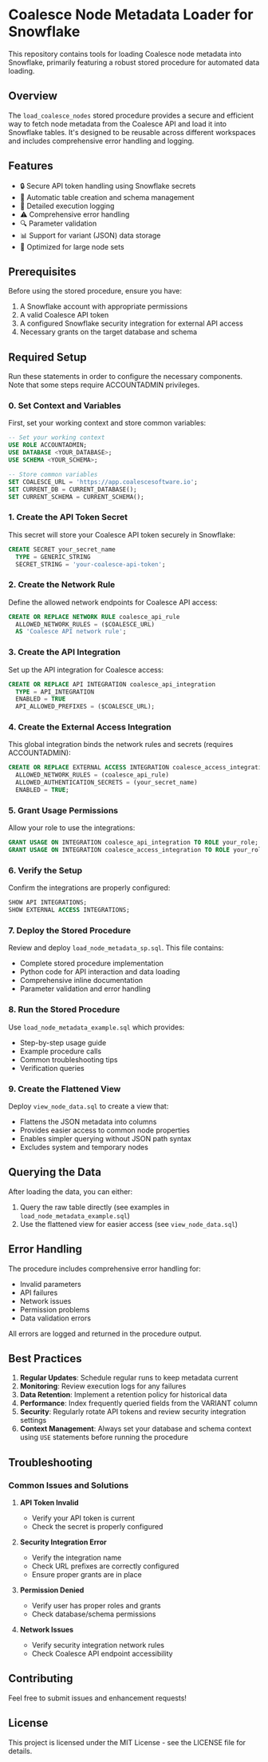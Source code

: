 # Coalesce Node Metadata Loader for Snowflake

This repository contains tools for loading Coalesce node metadata into Snowflake, primarily featuring a robust stored procedure for automated data loading.

## Overview

The `load_coalesce_nodes` stored procedure provides a secure and efficient way to fetch node metadata from the Coalesce API and load it into Snowflake tables. It's designed to be reusable across different workspaces and includes comprehensive error handling and logging.

## Features

- 🔒 Secure API token handling using Snowflake secrets
- 🔄 Automatic table creation and schema management
- 📝 Detailed execution logging
- ⚠️ Comprehensive error handling
- 🔍 Parameter validation
- 📊 Support for variant (JSON) data storage
- 🚀 Optimized for large node sets

## Prerequisites

Before using the stored procedure, ensure you have:

1. A Snowflake account with appropriate permissions
2. A valid Coalesce API token
3. A configured Snowflake security integration for external API access
4. Necessary grants on the target database and schema

## Required Setup

Run these statements in order to configure the necessary components. Note that some steps require ACCOUNTADMIN privileges.

### 0. Set Context and Variables
First, set your working context and store common variables:

```sql
-- Set your working context
USE ROLE ACCOUNTADMIN;
USE DATABASE <YOUR_DATABASE>;
USE SCHEMA <YOUR_SCHEMA>;

-- Store common variables
SET COALESCE_URL = 'https://app.coalescesoftware.io';
SET CURRENT_DB = CURRENT_DATABASE();
SET CURRENT_SCHEMA = CURRENT_SCHEMA();
```

### 1. Create the API Token Secret
This secret will store your Coalesce API token securely in Snowflake:

```sql
CREATE SECRET your_secret_name
  TYPE = GENERIC_STRING
  SECRET_STRING = 'your-coalesce-api-token';
```

### 2. Create the Network Rule
Define the allowed network endpoints for Coalesce API access:

```sql
CREATE OR REPLACE NETWORK RULE coalesce_api_rule
  ALLOWED_NETWORK_RULES = ($COALESCE_URL)
  AS 'Coalesce API network rule';
```

### 3. Create the API Integration
Set up the API integration for Coalesce access:

```sql
CREATE OR REPLACE API INTEGRATION coalesce_api_integration
  TYPE = API_INTEGRATION
  ENABLED = TRUE
  API_ALLOWED_PREFIXES = ($COALESCE_URL);
```

### 4. Create the External Access Integration
This global integration binds the network rules and secrets (requires ACCOUNTADMIN):

```sql
CREATE OR REPLACE EXTERNAL ACCESS INTEGRATION coalesce_access_integration
  ALLOWED_NETWORK_RULES = (coalesce_api_rule)
  ALLOWED_AUTHENTICATION_SECRETS = (your_secret_name)
  ENABLED = TRUE;
```

### 5. Grant Usage Permissions
Allow your role to use the integrations:

```sql
GRANT USAGE ON INTEGRATION coalesce_api_integration TO ROLE your_role;
GRANT USAGE ON INTEGRATION coalesce_access_integration TO ROLE your_role;
```

### 6. Verify the Setup
Confirm the integrations are properly configured:

```sql
SHOW API INTEGRATIONS;
SHOW EXTERNAL ACCESS INTEGRATIONS;
```

### 7. Deploy the Stored Procedure
Review and deploy `load_node_metadata_sp.sql`. This file contains:
- Complete stored procedure implementation
- Python code for API interaction and data loading
- Comprehensive inline documentation
- Parameter validation and error handling

### 8. Run the Stored Procedure
Use `load_node_metadata_example.sql` which provides:
- Step-by-step usage guide
- Example procedure calls
- Common troubleshooting tips
- Verification queries

### 9. Create the Flattened View
Deploy `view_node_data.sql` to create a view that:
- Flattens the JSON metadata into columns
- Provides easier access to common node properties
- Enables simpler querying without JSON path syntax
- Excludes system and temporary nodes



## Querying the Data

After loading the data, you can either:
1. Query the raw table directly (see examples in `load_node_metadata_example.sql`)
2. Use the flattened view for easier access (see `view_node_data.sql`)

## Error Handling

The procedure includes comprehensive error handling for:
- Invalid parameters
- API failures
- Network issues
- Permission problems
- Data validation errors

All errors are logged and returned in the procedure output.

## Best Practices

1. **Regular Updates**: Schedule regular runs to keep metadata current
2. **Monitoring**: Review execution logs for any failures
3. **Data Retention**: Implement a retention policy for historical data
4. **Performance**: Index frequently queried fields from the VARIANT column
5. **Security**: Regularly rotate API tokens and review security integration settings
6. **Context Management**: Always set your database and schema context using `USE` statements before running the procedure

## Troubleshooting

### Common Issues and Solutions

1. **API Token Invalid**
   - Verify your API token is current
   - Check the secret is properly configured

2. **Security Integration Error**
   - Verify the integration name
   - Check URL prefixes are correctly configured
   - Ensure proper grants are in place

3. **Permission Denied**
   - Verify user has proper roles and grants
   - Check database/schema permissions

4. **Network Issues**
   - Verify security integration network rules
   - Check Coalesce API endpoint accessibility

## Contributing

Feel free to submit issues and enhancement requests!

## License

This project is licensed under the MIT License - see the LICENSE file for details.
